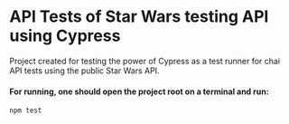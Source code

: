 # API Tests of Star Wars testing API using Cypress

Project created for testing the power of Cypress as a test runner for chai API tests using the public Star Wars API.

#### For running, one should open the project root on a terminal and run:

```npm test```
